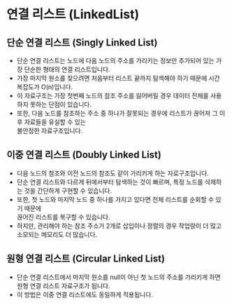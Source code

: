 # 연결 리스트 (LinkedList)

## 단순 연결 리스트 (Singly Linked List)
* 단순 연결 리스트는 노드에 다음 노드의 주소를 가리키는 정보만 추가되어 있는 가장 단순한 형태의 연결 리스트입니다.
* 가장 마지막 원소를 찾으려면 처음부터 리스트 끝까지 탐색해야 하기 때문에 시간 복잡도가 O(n)입니다.
* 이 자료구조는 가장 첫번째 노드의 참조 주소를 잃어버릴 경우 데이터 전체를 사용하지 못하는 단점이 있습니다.
* 또한, 다음 노드를 참조하는 주소 중 하나가 잘못되는 경우에 리스트가 끊어져 그 이후 자료들을 유실할 수 있는<br/>
불안정한 자료구조입니다.

## 이중 연결 리스트 (Doubly Linked List)
* 다음 노드의 참조와 이전 노드의 참조도 같이 가리키게 하는 자료구조입니다.
* 단순 연결 리스트와 다르게 뒤에서부터 탐색하는 것이 빠르며, 특정 노드를 삭제하는 것을 간단하게 구현할 수 있습니다.
* 또한, 첫 노드와 마지막 노드 중 하나를 가지고 있다면 전체 리스트를 순회할 수 있기 때문에<br/>
끊어진 리스트를 복구할 수 있습니다.
* 하지만, 관리해야 하는 참조 주소가 2개로 삽입이나 정렬의 경우 작업량이 더 많고 소모되는 메모리도 더 많습니다.

## 원형 연결 리스트 (Circular Linked List)
* 단순 연결 리스트에서 마지막 원소를 null이 아닌 첫 노드의 주소를 가리키게 하면 원형 연결 리스트 자료구조가 됩니다.
* 이 방법은 이중 연결 리스트에도 동일하게 적용됩니다.